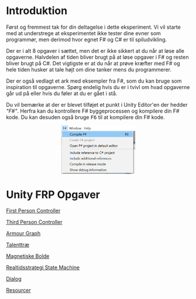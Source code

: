 # Introduktion
Først og fremmest tak for din deltagelse i dette eksperiment. Vi vil starte med at understrege at eksperimentet ikke tester dine evner som programmør, men derimod hvor egnet F# og C# er til spiludvikling.

Der er i alt 8 opgaver i sættet, men det er ikke sikkert at du når at løse alle opgaverne. Halvdelen af tiden bliver brugt på at løse opgaver i F# og resten bliver brugt på C#. Det vigtigste er at du når at prøve kræfter med F# og hele tiden husker at tale højt om dine tanker mens du programmerer.

Der er også vedlagt et ark med eksempler fra F#, som du kan bruge som inspiration til opgaverne. Spørg endelig hvis du er i tvivl om hvad opgaverne går ud på eller hvis du føler at du er gået i stå.

Du vil bemærke at der er blevet tilføjet et punkt i Unity Editor'en der hedder _"F#"_. Herfra kan du kontrollere F# byggeprocessen og kompilere din F# kode. Du kan desuden også bruge <kbd>F6</kbd> til at kompilere din F# kode.

<img src="images/fsharp-menu.png" style="display:block;margin: 0 auto; width: 40%;">

# Unity FRP Opgaver

[First Person Controller](controller-fps.md)

[Third Person Controller](controller-3rd.md)

[Armour Graph](armour.md)

[Talenttræ](talents.md)

[Magnetiske Bolde](magnetic.md)

[Realtidsstrategi State Machine](rts.md)

[Dialog](dialog.md)

[Resourcer](resources.md)